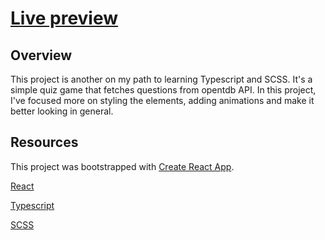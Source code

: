 # [Live preview](liberadoquizapp.netlify.app)

## Overview

This project is another on my path to learning Typescript and SCSS. It's a simple quiz game that fetches questions from opentdb API. In this project, I've focused more on styling the elements, adding animations and make it better looking in general. 

## Resources
This project was bootstrapped with [Create React App](https://github.com/facebook/create-react-app).

[React](https://reactjs.org/)

[Typescript](https://www.typescriptlang.org/)

[SCSS](https://sass-lang.com/)

